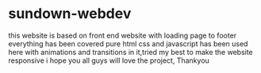 # sundown-webdev
this website is based on front end website  with loading page to footer everything has been covered pure html css and javascript has been used here with animations and transitions in it,tried my best to make the website responsive i hope you all guys will love the project, Thankyou
